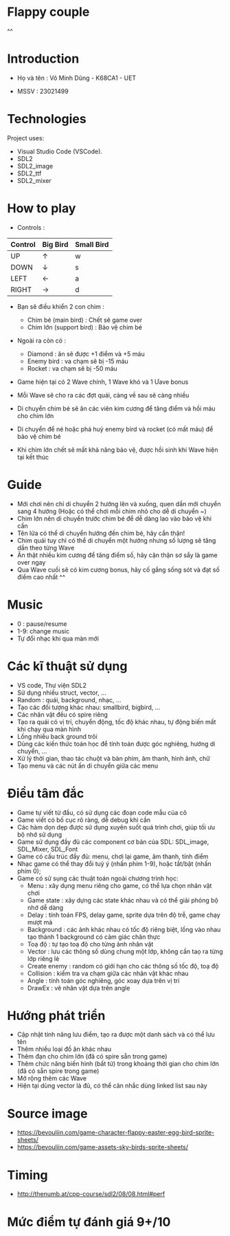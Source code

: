 # Flappy couple
 ^^

# Introduction

- Họ và tên : Võ Minh Dũng - K68CA1 - UET

- MSSV : 23021499

# Technologies

Project uses:

- Visual Studio Code (VSCode).
- SDL2
- SDL2_image
- SDL2_ttf
- SDL2_mixer

# How to play
-  Controls :

| Control |  Big Bird | Small Bird | 
|---------|-----------|------------|
| UP      |     ↑     |      w     |
| DOWN    |     ↓     |      s     |
| LEFT    |     ←     |      a     |
| RIGHT   |     →     |      d     | 

- Bạn sẽ điều khiển 2 con chim :
    + Chim bé (main bird) : Chết sẽ game over
    + Chim lớn (support bird) : Bảo vệ chim bé

- Ngoài ra còn có : 
    + Diamond : ăn sẽ được +1 điểm và +5 máu
    + Enemy bird : va chạm sẽ bị -15 máu
    + Rocket : va chạm sẽ bị -50 máu

- Game hiện tại có 2 Wave chính, 1 Wave khó và 1 Ưave bonus
- Mỗi Wave sẽ cho ra các đợt quái, càng về sau sẽ càng nhiều
- Di chuyển chim bé sẽ ăn các viên kim cương để tăng điểm và hồi máu cho chim lớn
- Di chuyển để né hoặc phá huỷ enemy bird và rocket (có mất máu) để bảo vệ chim bé
- Khi chim lớn chết sẽ mất khả năng bảo vệ, được hồi sinh khi Wave hiện tại kết thúc

# Guide
- Mới chơi nên chỉ di chuyển 2 hướng lên và xuống, quen dần mới chuyển sang 4 hướng (Hoặc có thể chơi mỗi chim nhỏ cho dễ di chuyển ~)
- Chim lớn nên di chuyển trước chim bé để dễ dàng lao vào bảo vệ khi cần
- Tên lửa có thể di chuyển hướng đến chim bé, hãy cẩn thận!
- Chim quái tuy chỉ có thể di chuyển một hướng nhưng số lượng sẽ tăng dần theo từng Wave
- Ăn thật nhiều kim cương để tăng điểm số, hãy cận thận sơ sẩy là game over ngay
- Qua Wave cuối sẽ có kim cương bonus, hãy cố gắng sống sót và đạt số điểm cao nhất ^^

# Music
- 0 : pause/resume
- 1-9: change music
- Tự đổi nhạc khi qua màn mới

# Các kĩ thuật sử dụng
- VS code, Thư viện SDL2
- Sử dụng nhiều struct, vector, ...
- Random : quái, background, nhạc, ...
- Tạo các đối tượng khác nhau: smallbird, bigbird, ... 
- Các nhân vật đều có spire riêng
- Tạo ra quái có vị trí, chuyển động, tốc độ khác nhau, tự động biến mất khi chạy qua màn hình
- Lồng nhiều back ground trôi
- Dùng các kiến thức toán học để tính toán được góc nghiêng, hướng di chuyển, ...
- Xử lý thời gian, thao tác chuột và bàn phím, âm thanh, hình ảnh, chữ
- Tạo menu và các nút ấn di chuyển giữa các menu 

# Điều tâm đắc
- Game tự viết từ đầu, có sử dụng các đoạn code mẫu của cô
- Game viết có bố cục rõ ràng, dễ debug khi cần
- Các hàm dọn dẹp được sử dụng xuyên suốt quá trình chơi, giúp tối ưu bộ nhớ sử dụng
- Game sử dụng đầy đủ các component cơ bản của SDL: SDL_image, SDL_Mixer, SDL_Font
- Game có cấu trúc đầy đủ: menu, chơi lại game, âm thanh, tính điểm
- Nhạc game có thể thay đổi tuỳ ý (nhấn phím 1-9), hoặc tắt/bật (nhấn phím 0);
- Game có sử sụng các thuật toán ngoài chương trình học:
    + Menu : xây dụng menu riêng cho game, có thể lựa chọn nhân vật chơi
    + Game state : xây dựng các state khác nhau và có thể giải phóng bộ nhớ dễ dàng
    + Delay : tính toán FPS, delay game, sprite dựa trên độ trễ, game chạy mượt mà
    + Background : các ảnh khác nhau có tốc độ riêng biệt, lồng vào nhau tạo thành 1 background có cảm giác chân thực
    + Toạ độ : tự tạo toạ độ cho từng ảnh nhân vật
    + Vector : lưu các thông số dùng chung một lớp, không cần taọ ra từng lớp riêng lẻ
    + Create enemy : random có giới hạn cho các thông số tốc độ, toạ độ
    + Collision : kiểm tra va chạm giữa các nhân vật khác nhau
    + Angle : tính toán góc nghiêng, góc xoay dựa trên vị trí
    + DrawEx : vẽ nhân vật dựa trên angle

# Hướng phát triển
- Cập nhật tính năng lưu điểm, tạo ra được một danh sách và có thể lưu tên
- Thêm nhiều loại đồ ăn khác nhau
- Thêm đạn cho chim lớn (đã có spire sẵn trong game)
- Thêm chức năng biến hình (bất tử) trong khoảng thời gian cho chim lớn (đã có sẵn spire trong game)
- Mở rộng thêm các Wave
- Hiện tại dùng vector là đủ, có thể cân nhắc dùng linked list sau này

# Source image

- https://bevouliin.com/game-character-flappy-easter-egg-bird-sprite-sheets/
- https://bevouliin.com/game-assets-sky-birds-sprite-sheets/

# Timing

- http://thenumb.at/cpp-course/sdl2/08/08.html#perf

# Mức điểm tự đánh giá 9+/10